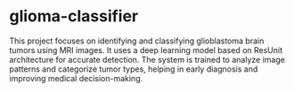 # glioma-classifier
This project focuses on identifying and classifying glioblastoma brain tumors using MRI images. It uses a deep learning model based on ResUnit architecture for accurate detection. The system is trained to analyze image patterns and categorize tumor types, helping in early diagnosis and improving medical decision-making.
